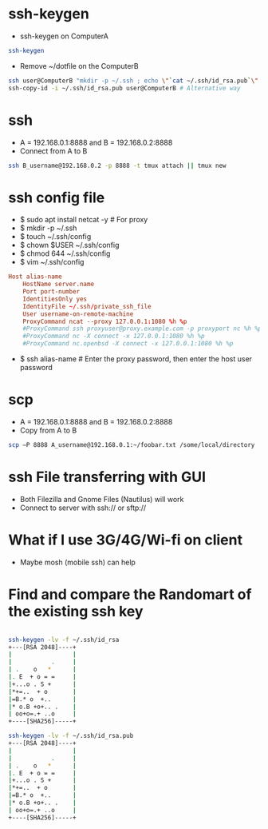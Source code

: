 ssh-keygen
=====
* ssh-keygen on ComputerA
```sh
ssh-keygen
```
* Remove ~/dotfile on the ComputerB
```sh
ssh user@ComputerB "mkdir -p ~/.ssh ; echo \"`cat ~/.ssh/id_rsa.pub`\" >> ~/.ssh/authorized_keys"
ssh-copy-id -i ~/.ssh/id_rsa.pub user@ComputerB # Alternative way
```

ssh
=====
* A = 192.168.0.1:8888 and B = 192.168.0.2:8888
* Connect from A to B
```sh
ssh B_username@192.168.0.2 -p 8888 -t tmux attach || tmux new
```

ssh config file
=====
* $ sudo apt install netcat -y # For proxy
* $ mkdir -p ~/.ssh
* $ touch ~/.ssh/config
* $ chown $USER ~/.ssh/config
* $ chmod 644 ~/.ssh/config
* $ vim ~/.ssh/config
```conf
Host alias-name
    HostName server.name
    Port port-number
    IdentitiesOnly yes
    IdentityFile ~/.ssh/private_ssh_file
    User username-on-remote-machine
    ProxyCommand ncat --proxy 127.0.0.1:1080 %h %p
    #ProxyCommand ssh proxyuser@proxy.example.com -p proxyport nc %h %p 2> /dev/null
    #ProxyCommand nc -X connect -x 127.0.0.1:1080 %h %p
    #ProxyCommand nc.openbsd -X connect -x 127.0.0.1:1080 %h %p
```
* $ ssh alias-name # Enter the proxy password, then enter the host user password

scp
=====
* A = 192.168.0.1:8888 and B = 192.168.0.2:8888
* Copy from A to B
```sh
scp –P 8888 A_username@192.168.0.1:~/foobar.txt /some/local/directory
```

ssh File transferring with GUI
=====
* Both Filezilla and Gnome Files (Nautilus) will work
* Connect to server with ssh:// or sftp://

What if I use 3G/4G/Wi-fi on client
=====
* Maybe mosh (mobile ssh) can help

Find and compare the Randomart of the existing ssh key
=====
```sh

ssh-keygen -lv -f ~/.ssh/id_rsa
+---[RSA 2048]----+
|                 |
|           .     |
| .    o   *      |
|. E  + o = =     |
|+...o . S +      |
|*+=..  + o       |
|=B.* o  +..      |
|* o.B +o+.. .    |
| oo+o=.+ ..o     |
+----[SHA256]-----+

ssh-keygen -lv -f ~/.ssh/id_rsa.pub
+---[RSA 2048]----+
|                 |
|           .     |
| .    o   *      |
|. E  + o = =     |
|+...o . S +      |
|*+=..  + o       |
|=B.* o  +..      |
|* o.B +o+.. .    |
| oo+o=.+ ..o     |
+----[SHA256]-----+
```

